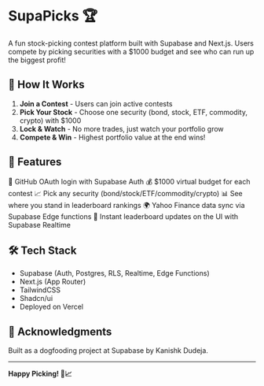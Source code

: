 # SupaPicks 🏆

A fun stock-picking contest platform built with Supabase and Next.js. Users compete by picking securities with a $1000 budget and see who can run up the biggest profit!

## 🎯 How It Works

1. **Join a Contest** - Users can join active contests
2. **Pick Your Stock** - Choose one security (bond, stock, ETF, commodity, crypto) with $1000
3. **Lock & Watch** - No more trades, just watch your portfolio grow
4. **Compete & Win** - Highest portfolio value at the end wins!

## 🚀 Features

🔐 GitHub OAuth login with Supabase Auth
💰 $1000 virtual budget for each contest
📈 Pick any security (bond/stock/ETF/commodity/crypto) 
📊 See where you stand in leaderboard rankings
🌍 Yahoo Finance data sync via Supabase Edge functions
🔁 Instant leaderboard updates on the UI with Supabase Realtime

## 🛠️ Tech Stack

- Supabase (Auth, Postgres, RLS, Realtime, Edge Functions)
- Next.js (App Router)
- TailwindCSS
- Shadcn/ui
- Deployed on Vercel

## 🙏 Acknowledgments

Built as a dogfooding project at Supabase by Kanishk Dudeja.

---

**Happy Picking! 🚀📈**
